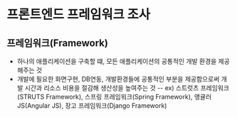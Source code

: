 # 프론트엔드 프레임워크 조사

## 프레임워크(Framework)
- 하나의 애플리케이션을 구축할 떄, 모든 애플리케이션의 공통적인 개발 환경을 제공해주는 것
- 개발에 필요한 화면구현, DB연동, 개발환경들에 공통적인 부분을 제공함으로써 개발 시간과 리소스 비용을 절감해 생산성을 높여주는 것
-- ex) 스트럿츠 프레임워크(STRUTS Framework), 스프링 프레임워크(Spring Framework), 앵귤러 JS(Angular JS), 장고 프레임워크(Django Framework)
